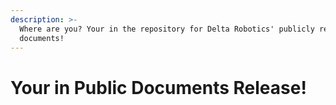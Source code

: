 ```yaml
---
description: >-
  Where are you? Your in the repository for Delta Robotics' publicly released
  documents!
---
```


# Your in Public Documents Release!

